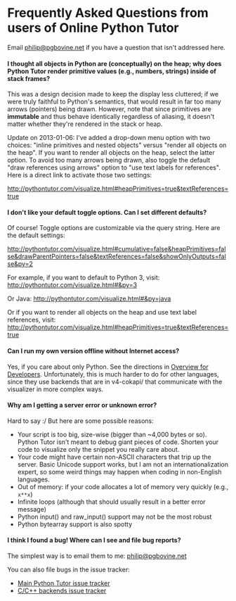 # Frequently Asked Questions from users of Online Python Tutor

Email philip@pgbovine.net if you have a question that isn't addressed here.


#### I thought all objects in Python are (conceptually) on the heap; why does Python Tutor render primitive values (e.g., numbers, strings) inside of stack frames?

This was a design decision made to keep the display less cluttered;
if we were truly faithful to Python's semantics, that would result in far too many arrows (pointers) being drawn.
However, note that since primitives are **immutable** and thus behave identically regardless of aliasing,
it doesn't matter whether they're rendered in the stack or heap.

Update on 2013-01-06: I've added a drop-down menu option with two choices:
"inline primitives and nested objects" versus "render all objects on the heap".
If you want to render all objects on the heap, select the latter option.
To avoid too many arrows being drawn, also toggle the default "draw references using arrows" option
to "use text labels for references". Here is a direct link to activate those two settings:

http://pythontutor.com/visualize.html#heapPrimitives=true&textReferences=true


#### I don't like your default toggle options. Can I set different defaults?

Of course! Toggle options are customizable via the query string. Here are the default settings:

http://pythontutor.com/visualize.html#cumulative=false&heapPrimitives=false&drawParentPointers=false&textReferences=false&showOnlyOutputs=false&py=2

For example, if you want to default to Python 3, visit:
http://pythontutor.com/visualize.html#&py=3

Or Java:
http://pythontutor.com/visualize.html#&py=java

Or if you want to render all objects on the heap and use text label references, visit:
http://pythontutor.com/visualize.html#heapPrimitives=true&textReferences=true


#### Can I run my own version offline without Internet access?

Yes, if you care about only Python. See the directions in [Overview for Developers](developer-overview.md). Unfortunately, this is much harder to do for other languages, since they use backends that are in v4-cokapi/ that communicate with the visualizer in more complex ways.


#### Why am I getting a server error or unknown error?

Hard to say :/ But here are some possible reasons:

- Your script is too big, size-wise (bigger than ~4,000 bytes or so). Python Tutor isn't meant to debug giant pieces of code. Shorten your code to visualize only the snippet you really care about.
- Your code might have certain non-ASCII characters that trip up the server. Basic Unicode support works, but I am not an internationalization expert, so some weird things may happen when coding in non-English languages.
- Out of memory: if your code allocates a lot of memory very quickly (e.g., `x**x`)
- Infinite loops (although that should usually result in a better error message)
- Python input() and raw_input() support may not be the most robust
- Python bytearray support is also spotty


#### I think I found a bug! Where can I see and file bug reports?

The simplest way is to email them to me: philip@pgbovine.net 

You can also file bugs in the issue tracker:

- [Main Python Tutor issue tracker](https://github.com/pgbovine/OnlinePythonTutor/issues)
- [C/C++ backends issue tracker](https://github.com/pgbovine/opt-cpp-backend/issues)

